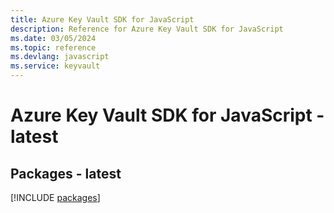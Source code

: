```yaml
---
title: Azure Key Vault SDK for JavaScript
description: Reference for Azure Key Vault SDK for JavaScript
ms.date: 03/05/2024
ms.topic: reference
ms.devlang: javascript
ms.service: keyvault
---
```

# Azure Key Vault SDK for JavaScript - latest
## Packages - latest
[!INCLUDE [packages](key-vault-index.md)]